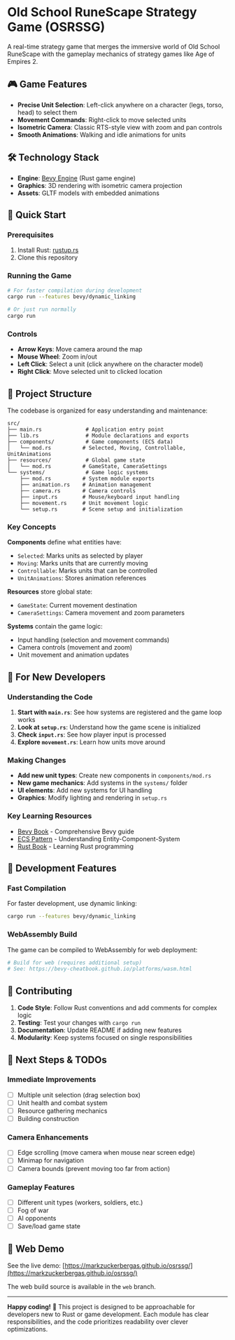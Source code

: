 # Old School RuneScape Strategy Game (OSRSSG)

A real-time strategy game that merges the immersive world of Old School RuneScape with the gameplay mechanics of strategy games like Age of Empires 2.

## 🎮 Game Features

- **Precise Unit Selection**: Left-click anywhere on a character (legs, torso, head) to select them
- **Movement Commands**: Right-click to move selected units  
- **Isometric Camera**: Classic RTS-style view with zoom and pan controls
- **Smooth Animations**: Walking and idle animations for units

## 🛠️ Technology Stack

- **Engine**: [Bevy Engine](https://bevyengine.org/) (Rust game engine)
- **Graphics**: 3D rendering with isometric camera projection
- **Assets**: GLTF models with embedded animations

## 🚀 Quick Start

### Prerequisites

1. Install Rust: [rustup.rs](https://rustup.rs/)
2. Clone this repository

### Running the Game

```bash
# For faster compilation during development
cargo run --features bevy/dynamic_linking

# Or just run normally
cargo run
```

### Controls

- **Arrow Keys**: Move camera around the map
- **Mouse Wheel**: Zoom in/out
- **Left Click**: Select a unit (click anywhere on the character model)
- **Right Click**: Move selected unit to clicked location

## 📁 Project Structure

The codebase is organized for easy understanding and maintenance:

```
src/
├── main.rs              # Application entry point
├── lib.rs               # Module declarations and exports
├── components/          # Game components (ECS data)
│   └── mod.rs          # Selected, Moving, Controllable, UnitAnimations
├── resources/           # Global game state
│   └── mod.rs          # GameState, CameraSettings
└── systems/             # Game logic systems
    ├── mod.rs          # System module exports
    ├── animation.rs    # Animation management
    ├── camera.rs       # Camera controls
    ├── input.rs        # Mouse/keyboard input handling
    ├── movement.rs     # Unit movement logic
    └── setup.rs        # Scene setup and initialization
```

### Key Concepts

**Components** define what entities have:
- `Selected`: Marks units as selected by player
- `Moving`: Marks units that are currently moving
- `Controllable`: Marks units that can be controlled
- `UnitAnimations`: Stores animation references

**Resources** store global state:
- `GameState`: Current movement destination
- `CameraSettings`: Camera movement and zoom parameters

**Systems** contain the game logic:
- Input handling (selection and movement commands)
- Camera controls (movement and zoom)
- Unit movement and animation updates

## 🎯 For New Developers

### Understanding the Code

1. **Start with `main.rs`**: See how systems are registered and the game loop works
2. **Look at `setup.rs`**: Understand how the game scene is initialized
3. **Check `input.rs`**: See how player input is processed
4. **Explore `movement.rs`**: Learn how units move around

### Making Changes

- **Add new unit types**: Create new components in `components/mod.rs`
- **New game mechanics**: Add systems in the `systems/` folder
- **UI elements**: Add new systems for UI handling
- **Graphics**: Modify lighting and rendering in `setup.rs`

### Key Learning Resources

- [Bevy Book](https://bevy-cheatbook.github.io/) - Comprehensive Bevy guide
- [ECS Pattern](https://bevy-cheatbook.github.io/programming/ecs.html) - Understanding Entity-Component-System
- [Rust Book](https://doc.rust-lang.org/book/) - Learning Rust programming

## 📝 Development Features

### Fast Compilation

For faster development, use dynamic linking:
```bash
cargo run --features bevy/dynamic_linking
```

### WebAssembly Build

The game can be compiled to WebAssembly for web deployment:
```bash
# Build for web (requires additional setup)
# See: https://bevy-cheatbook.github.io/platforms/wasm.html
```

## 🤝 Contributing

1. **Code Style**: Follow Rust conventions and add comments for complex logic
2. **Testing**: Test your changes with `cargo run`
3. **Documentation**: Update README if adding new features
4. **Modularity**: Keep systems focused on single responsibilities

## 🎯 Next Steps & TODOs

### Immediate Improvements
- [ ] Multiple unit selection (drag selection box)
- [ ] Unit health and combat system
- [ ] Resource gathering mechanics
- [ ] Building construction

### Camera Enhancements
- [ ] Edge scrolling (move camera when mouse near screen edge)
- [ ] Minimap for navigation
- [ ] Camera bounds (prevent moving too far from action)

### Gameplay Features
- [ ] Different unit types (workers, soldiers, etc.)
- [ ] Fog of war
- [ ] AI opponents
- [ ] Save/load game state

## 📖 Web Demo

See the live demo: [https://markzuckerbergas.github.io/osrssg/](https://markzuckerbergas.github.io/osrssg/)

The web build source is available in the `web` branch.

---

**Happy coding!** 🦀 This project is designed to be approachable for developers new to Rust or game development. Each module has clear responsibilities, and the code prioritizes readability over clever optimizations.




